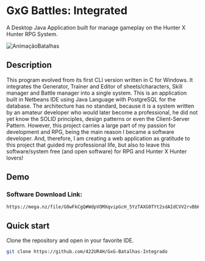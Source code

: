 # GxG Battles: Integrated

A Desktop Java Application built for manage gameplay on the Hunter X Hunter RPG System.

![AnimaçãoBatalhas](https://github.com/422UR4H/GxG-Batalhas-Integrado/assets/36780789/b3db066c-fc58-41c1-9a6e-343a26fbdb01)

## Description

This program evolved from its first CLI version written in C for Windows.
It integrates the Generator, Trainer and Editor of sheets/characters, Skill manager and Battle manager into a single system.
This is an application built in Netbeans IDE using Java Language with PostgreSQL for the database.
The architecture has no standard, because it is a system written by an amateur developer who would later become a professional, he did not yet know the SOLID principles, design patterns or even the Client-Server Pattern.
However, this project carries a large part of my passion for development and RPG, being the main reason I became a software developer.
And, therefore, I am creating a web application as gratitude to this project that guided my professional life, but also to leave this software/system free (and open software) for RPG and Hunter X Hunter lovers!

## Demo

### Software Download Link:
```url
https://mega.nz/file/G0wFkCgQ#WdpVOMXqvipGcH_5YzTAXG0TYt2sdAIdCVV2rvBbKXI
```

## Quick start

Clone the repository and open in your favorite IDE.

```bash
git clone https://github.com/422UR4H/GxG-Batalhas-Integrado
```

